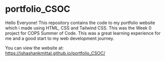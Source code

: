# portfolio_CSOC
Hello Everyone! This repository contains the code to my portfolio website which i made using HTML, CSS and Tailwind CSS. This was the Week 0 project for COPS Summer of Code.
This was a great learning experience for me and a good start to my web development journey.


You can view the website at: https://ishashankmittal.github.io/portfolio_CSOC/
